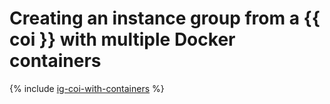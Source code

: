 # Creating an instance group from a {{ coi }} with multiple Docker containers

{% include [ig-coi-with-containers](../../_includes/instance-groups/create-coi-vm-with-containers.md) %}